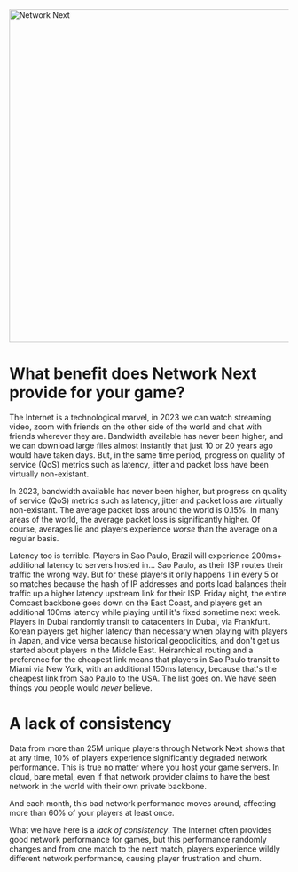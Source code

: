 <img src="https://static.wixstatic.com/media/799fd4_0512b6edaeea4017a35613b4c0e9fc0b~mv2.jpg/v1/fill/w_1200,h_140,al_c,q_80,usm_0.66_1.00_0.01/networknext_logo_colour_black_RGB_tightc.jpg" alt="Network Next" width="600"/>

<br>

# What benefit does Network Next provide for your game?

The Internet is a technological marvel, in 2023 we can watch streaming video, zoom with friends on the other side of the world and chat with friends wherever they are. Bandwidth available has never been higher, and we can download large files almost instantly that just 10 or 20 years ago would have taken days. But, in the same time period, progress on quality of service (QoS) metrics such as latency, jitter and packet loss have been virtually non-existant.

In 2023, bandwidth available has never been higher, but progress on quality of service (QoS) metrics such as latency, jitter and packet loss are virtually non-existant. The average packet loss around the world is 0.15%. In many areas of the world, the average packet loss is significantly higher. Of course, averages lie and players experience _worse_ than the average on a regular basis.

Latency too is terrible. Players in Sao Paulo, Brazil will experience 200ms+ additional latency to servers hosted in... Sao Paulo, as their ISP routes their traffic the wrong way. But for these players it only happens 1 in every 5 or so matches because the hash of IP addresses and ports load balances their traffic up a higher latency upstream link for their ISP. Friday night, the entire Comcast backbone goes down on the East Coast, and players get an additional 100ms latency while playing until it's fixed sometime next week. Players in Dubai randomly transit to datacenters in Dubai, via Frankfurt. Korean players get higher latency than necessary when playing with players in Japan, and vice versa because historical geopolicitics, and don't get us started about players in the Middle East. Heirarchical routing and a preference for the cheapest link means that players in Sao Paulo transit to Miami via New York, with an additional 150ms latency, because that's the cheapest link from Sao Paulo to the USA. The list goes on. We have seen things you people would _never_ believe.

# A lack of consistency

Data from more than 25M unique players through Network Next shows that at any time, 10% of players experience significantly degraded network performance. This is true no matter where you host your game servers. In cloud, bare metal, even if that network provider claims to have the best network in the world with their own private backbone.

And each month, this bad network performance moves around, affecting more than 60% of your players at least once.

What we have here is a _lack of consistency_. The Internet often provides good network performance for games, but this performance randomly changes and from one match to the next match, players experience wildly different network performance, causing player frustration and churn.
